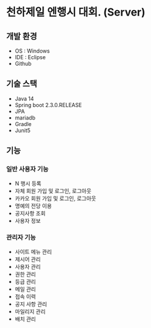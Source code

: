# 천하제일 엔행시 대회. (Server)

## 개발 환경
- OS : Windows
- IDE : Eclipse
- Github

## 기술 스택
- Java 14
- Spring boot 2.3.0.RELEASE
- JPA
- mariadb
- Gradle
- Junit5

## 기능
### 일반 사용자 기능
- N 행시 등록
- 자체 회원 가입 및 로그인, 로그아웃
- 카카오 회원 가입 및 로그인, 로그아웃
- 명예의 전당 이용
- 공지사항 조회
- 사용자 정보

### 관리자 기능
- 사이트 메뉴 관리
- 제시어 관리
- 사용자 관리
- 권한 관리
- 등급 관리
- 메일 관리
- 접속 이력
- 공지 사항 관리
- 마일리지 관리
- 배치 관리
